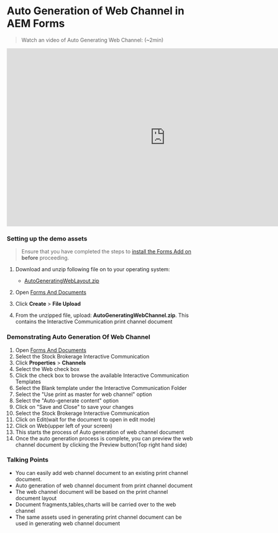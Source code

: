 # Auto Generation of Web Channel in AEM Forms

> Watch an video of Auto Generating Web Channel: (~2min)

<iframe title="Adobe Video Publishing Cloud Player" width="854" height="480" src="https://video.tv.adobe.com/v/26371/?quality=12&autoplay=false&hidetitle=true&marketingtech.adobe.analytics.additionalAccounts=tmdtmdaemdemoutilsprod" frameborder="0" webkitallowfullscreen 
mozallowfullscreen allowfullscreen scrolling="no"></iframe>

### Setting up the demo assets

> Ensure that you have completed the steps to [install the Forms Add on](/apps/demo-utils/instructions/forms.html) **before** proceeding. 

1. Download and unzip following file on to your operating system:
	* <a href="https://link.enablementadobe.com/forms-web-layout" target="_blank" class="button">AutoGeneratingWebLayout.zip</a>

2. Open <a href="/aem/forms.html/content/dam/formsanddocuments" target="_blank">Forms And Documents</a>
3. Click **Create** > **File Upload**
4. From the unzipped file, upload: **AutoGeneratingWebChannel.zip**. This contains the Interactive Communication print channel document

### Demonstrating Auto Generation Of Web Channel

1. Open <a href="/aem/forms.html/content/dam/formsanddocuments" target="_blank">Forms And Documents</a>
2. Select the Stock Brokerage Interactive Communication
3. Click **Properties** > **Channels**
4. Select the Web check box
5. Click the check box to browse the available Interactive Communication Templates
6. Select the Blank template under the Interactive Communication Folder
7. Select the "Use print as master for web channel" option
8. Select the "Auto-generate content" option
9. Click on "Save and Close" to save your changes
10. Select the Stock Brokerage Interactive Communication
11. Click on Edit(wait for the document to open in edit mode)
12. Click on Web(upper left of your screen)
13. This starts the process of Auto generation of web channel document
14. Once the auto generation process is complete, you can preview the web channel document by clicking the Preview button(Top right hand side)

### Talking Points

* You can easily add web channel document to an existing print channel document. 
* Auto generation of web channel document from print channel document
* The web channel document will be based on the print channel document layout
* Document fragments,tables,charts will be carried over to the web channel
* The same assets used in generating print channel document can be used in generating web channel document



  
